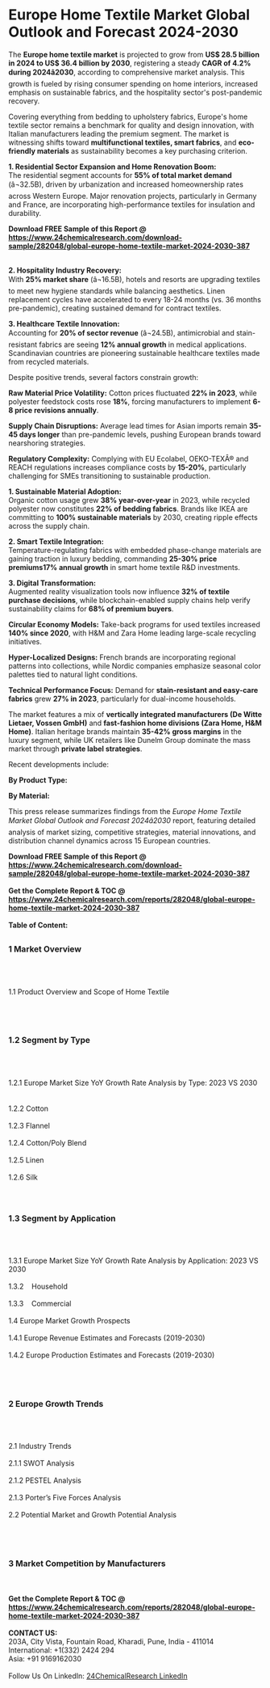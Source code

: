 <h1>Europe Home Textile Market Global Outlook and Forecast 2024-2030</h1><p>The <strong>Europe home textile market</strong> is projected to grow from <strong>US$ 28.5 billion in 2024 to US$ 36.4 billion by 2030</strong>, registering a steady <strong>CAGR of 4.2% during 2024â2030</strong>, according to comprehensive market analysis. This growth is fueled by rising consumer spending on home interiors, increased emphasis on sustainable fabrics, and the hospitality sector's post-pandemic recovery.</p><p>Covering everything from bedding to upholstery fabrics, Europe's home textile sector remains a benchmark for quality and design innovation, with Italian manufacturers leading the premium segment. The market is witnessing shifts toward <strong>multifunctional textiles, smart fabrics</strong>, and <strong>eco-friendly materials</strong> as sustainability becomes a key purchasing criterion.</p><p><strong>1. Residential Sector Expansion and Home Renovation Boom:</strong><br>
The residential segment accounts for <strong>55% of total market demand</strong> (â¬32.5B), driven by urbanization and increased homeownership rates across Western Europe. Major renovation projects, particularly in Germany and France, are incorporating high-performance textiles for insulation and durability.</p><div><b>Download FREE Sample of this Report @ 
            <a href="https://www.24chemicalresearch.com/download-sample/282048/global-europe-home-textile-market-2024-2030-387">
            https://www.24chemicalresearch.com/download-sample/282048/global-europe-home-textile-market-2024-2030-387</a></b></div><br><p><strong>2. Hospitality Industry Recovery:</strong><br>
With <strong>25% market share</strong> (â¬16.5B), hotels and resorts are upgrading textiles to meet new hygiene standards while balancing aesthetics. Linen replacement cycles have accelerated to every 18-24 months (vs. 36 months pre-pandemic), creating sustained demand for contract textiles.</p><p><strong>3. Healthcare Textile Innovation:</strong><br>
Accounting for <strong>20% of sector revenue</strong> (â¬24.5B), antimicrobial and stain-resistant fabrics are seeing <strong>12% annual growth</strong> in medical applications. Scandinavian countries are pioneering sustainable healthcare textiles made from recycled materials.</p><p>Despite positive trends, several factors constrain growth:</p><p><strong>Raw Material Price Volatility:</strong> Cotton prices fluctuated <strong>22% in 2023</strong>, while polyester feedstock costs rose <strong>18%</strong>, forcing manufacturers to implement <strong>6-8 price revisions annually</strong>.</p><p><strong>Supply Chain Disruptions:</strong> Average lead times for Asian imports remain <strong>35-45 days longer</strong> than pre-pandemic levels, pushing European brands toward nearshoring strategies.</p><p><strong>Regulatory Complexity:</strong> Complying with EU Ecolabel, OEKO-TEXÂ® and REACH regulations increases compliance costs by <strong>15-20%</strong>, particularly challenging for SMEs transitioning to sustainable production.</p><p><strong>1. Sustainable Material Adoption:</strong><br>
Organic cotton usage grew <strong>38% year-over-year</strong> in 2023, while recycled polyester now constitutes <strong>22% of bedding fabrics</strong>. Brands like IKEA are committing to <strong>100% sustainable materials</strong> by 2030, creating ripple effects across the supply chain.</p><p><strong>2. Smart Textile Integration:</strong><br>
Temperature-regulating fabrics with embedded phase-change materials are gaining traction in luxury bedding, commanding <strong>25-30% price premiums17% annual growth</strong> in smart home textile R&amp;D investments.</p><p><strong>3. Digital Transformation:</strong><br>
Augmented reality visualization tools now influence <strong>32% of textile purchase decisions</strong>, while blockchain-enabled supply chains help verify sustainability claims for <strong>68% of premium buyers</strong>.</p><p><strong>Circular Economy Models:</strong> Take-back programs for used textiles increased <strong>140% since 2020</strong>, with H&amp;M and Zara Home leading large-scale recycling initiatives.</p><p><strong>Hyper-Localized Designs:</strong> French brands are incorporating regional patterns into collections, while Nordic companies emphasize seasonal color palettes tied to natural light conditions.</p><p><strong>Technical Performance Focus:</strong> Demand for <strong>stain-resistant and easy-care fabrics</strong> grew <strong>27% in 2023</strong>, particularly for dual-income households.</p><p>The market features a mix of <strong>vertically integrated manufacturers (De Witte Lietaer, Vossen GmbH)</strong> and <strong>fast-fashion home divisions (Zara Home, H&amp;M Home)</strong>. Italian heritage brands maintain <strong>35-42% gross margins</strong> in the luxury segment, while UK retailers like Dunelm Group dominate the mass market through <strong>private label strategies</strong>.</p><p>Recent developments include:</p><p><strong>By Product Type:</strong></p><p><strong>By Material:</strong></p><p>This press release summarizes findings from the <em>Europe Home Textile Market Global Outlook and Forecast 2024â2030</em> report, featuring detailed analysis of market sizing, competitive strategies, material innovations, and distribution channel dynamics across 15 European countries.</p><div><b>Download FREE Sample of this Report @ 
            <a href="https://www.24chemicalresearch.com/download-sample/282048/global-europe-home-textile-market-2024-2030-387">
            https://www.24chemicalresearch.com/download-sample/282048/global-europe-home-textile-market-2024-2030-387</a></b></div><br><div><b>Get the Complete Report & TOC @ 
            <a href="https://www.24chemicalresearch.com/reports/282048/global-europe-home-textile-market-2024-2030-387">
            https://www.24chemicalresearch.com/reports/282048/global-europe-home-textile-market-2024-2030-387</a></b></div><br>
            <b>Table of Content:</b><p><h2><span style="font-size:16px"><strong>1 Market Overview&nbsp;&nbsp; &nbsp;</strong></span></h2><br />
<br />
<p>1.1 Product Overview and Scope of Home Textile&nbsp;</p><br />
<br />
<h2><strong><span style="font-size:16px">1.2 Segment by Type&nbsp;&nbsp; &nbsp;</span></strong></h2><br />
<br />
<p>1.2.1 Europe Market Size YoY Growth Rate Analysis by Type: 2023 VS 2030&nbsp;&nbsp; &nbsp;<br /><br />
1.2.2 Cotton&nbsp;&nbsp; &nbsp;<br /><br />
1.2.3 Flannel<br /><br />
1.2.4 Cotton/Poly Blend<br /><br />
1.2.5 Linen<br /><br />
1.2.6 Silk<br /><br />
<br />
<h2><span style="font-size:16px"><strong>1.3 Segment by Application&nbsp;&nbsp;</strong></span></h2><br />
<br />
<p>1.3.1 Europe Market Size YoY Growth Rate Analysis by Application: 2023 VS 2030&nbsp;&nbsp; &nbsp;<br /><br />
1.3.2&nbsp;&nbsp; &nbsp;Household<br /><br />
1.3.3&nbsp;&nbsp; &nbsp;Commercial<br /><br />
1.4 Europe Market Growth Prospects&nbsp;&nbsp; &nbsp;<br /><br />
1.4.1 Europe Revenue Estimates and Forecasts (2019-2030)&nbsp;&nbsp; &nbsp;<br /><br />
1.4.2 Europe Production Estimates and Forecasts (2019-2030)&nbsp;&nbsp;</p><br />
<br />
<h2><span style="font-size:16px"><strong>2 Europe Growth Trends&nbsp;&nbsp; &nbsp;</strong></span></h2><br />
<br />
<p>2.1 Industry Trends&nbsp;&nbsp; &nbsp;<br /><br />
2.1.1 SWOT Analysis&nbsp;&nbsp; &nbsp;<br /><br />
2.1.2 PESTEL Analysis&nbsp;&nbsp; &nbsp;<br /><br />
2.1.3 Porter&rsquo;s Five Forces Analysis&nbsp;&nbsp; &nbsp;<br /><br />
2.2 Potential Market and Growth Potential Analysis&nbsp;&nbsp; &nbsp;</p><br />
<br />
<h2><span style="font-size:16px"><strong>3 Market Competition by Manufacturers&nbsp;&nbsp; </strong> </span></h2><br />
<br />
<p</p><div><b>Get the Complete Report & TOC @ 
            <a href="https://www.24chemicalresearch.com/reports/282048/global-europe-home-textile-market-2024-2030-387">
            https://www.24chemicalresearch.com/reports/282048/global-europe-home-textile-market-2024-2030-387</a></b></div><br><b>CONTACT US:</b><br>
            203A, City Vista, Fountain Road, Kharadi, Pune, India - 411014<br>
            International: +1(332) 2424 294<br>
            Asia: +91 9169162030 <br><br>
            Follow Us On LinkedIn: <a href="https://www.linkedin.com/company/24chemicalresearch/">24ChemicalResearch LinkedIn</a>